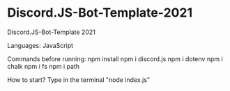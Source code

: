 # Discord.JS-Bot-Template-2021
Discord.JS-Bot-Template 2021

Languages:
JavaScript

Commands before running:
 npm install
 npm i discord.js
 npm i dotenv
 npm i chalk
 npm i fs
 npm i path

How to start?
Type in the terminal "node index.js"

